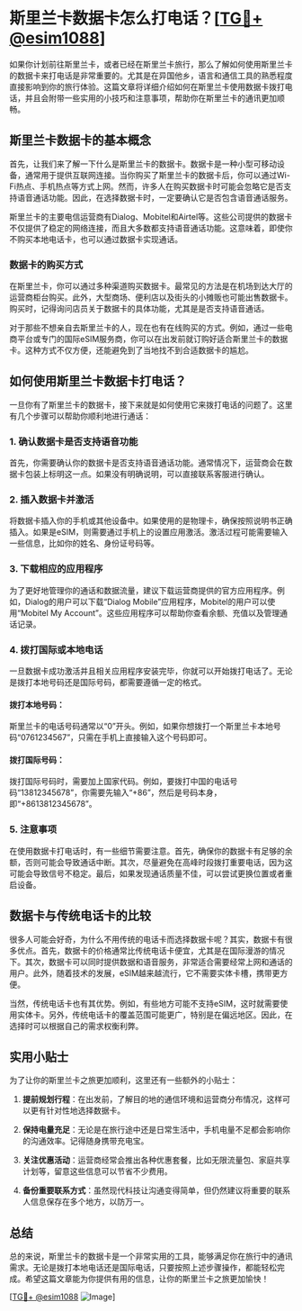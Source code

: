 # 斯里兰卡数据卡怎么打电话？[[TG💪+ @esim1088](https://t.me/s/esim1088)]

如果你计划前往斯里兰卡，或者已经在斯里兰卡旅行，那么了解如何使用斯里兰卡的数据卡来打电话是非常重要的。尤其是在异国他乡，语言和通信工具的熟悉程度直接影响到你的旅行体验。这篇文章将详细介绍如何在斯里兰卡使用数据卡拨打电话，并且会附带一些实用的小技巧和注意事项，帮助你在斯里兰卡的通讯更加顺畅。

## 斯里兰卡数据卡的基本概念

首先，让我们来了解一下什么是斯里兰卡的数据卡。数据卡是一种小型可移动设备，通常用于提供互联网连接。当你购买了斯里兰卡的数据卡后，你可以通过Wi-Fi热点、手机热点等方式上网。然而，许多人在购买数据卡时可能会忽略它是否支持语音通话功能。因此，在选择数据卡时，一定要确认它是否包含语音通话服务。

斯里兰卡的主要电信运营商有Dialog、Mobitel和Airtel等。这些公司提供的数据卡不仅提供了稳定的网络连接，而且大多数都支持语音通话功能。这意味着，即使你不购买本地电话卡，也可以通过数据卡实现通话。

### 数据卡的购买方式

在斯里兰卡，你可以通过多种渠道购买数据卡。最常见的方法是在机场到达大厅的运营商柜台购买。此外，大型商场、便利店以及街头的小摊贩也可能出售数据卡。购买时，记得询问店员关于数据卡的具体功能，尤其是是否支持语音通话。

对于那些不想亲自去斯里兰卡的人，现在也有在线购买的方式。例如，通过一些电商平台或专门的国际eSIM服务商，你可以在出发前就订购好适合斯里兰卡的数据卡。这种方式不仅方便，还能避免到了当地找不到合适数据卡的尴尬。

## 如何使用斯里兰卡数据卡打电话？

一旦你有了斯里兰卡的数据卡，接下来就是如何使用它来拨打电话的问题了。这里有几个步骤可以帮助你顺利地进行通话：

### 1. 确认数据卡是否支持语音功能

首先，你需要确认你的数据卡是否支持语音通话功能。通常情况下，运营商会在数据卡包装上标明这一点。如果没有明确说明，可以直接联系客服进行确认。

### 2. 插入数据卡并激活

将数据卡插入你的手机或其他设备中。如果使用的是物理卡，确保按照说明书正确插入。如果是eSIM，则需要通过手机上的设置应用激活。激活过程可能需要输入一些信息，比如你的姓名、身份证号码等。

### 3. 下载相应的应用程序

为了更好地管理你的通话和数据流量，建议下载运营商提供的官方应用程序。例如，Dialog的用户可以下载“Dialog Mobile”应用程序，Mobitel的用户可以使用“Mobitel My Account”。这些应用程序可以帮助你查看余额、充值以及管理通话记录。

### 4. 拨打国际或本地电话

一旦数据卡成功激活并且相关应用程序安装完毕，你就可以开始拨打电话了。无论是拨打本地号码还是国际号码，都需要遵循一定的格式。

#### 拨打本地号码：
斯里兰卡的电话号码通常以“0”开头。例如，如果你想拨打一个斯里兰卡本地号码“0761234567”，只需在手机上直接输入这个号码即可。

#### 拨打国际号码：
拨打国际号码时，需要加上国家代码。例如，要拨打中国的电话号码“13812345678”，你需要先输入“+86”，然后是号码本身，即“+8613812345678”。

### 5. 注意事项

在使用数据卡打电话时，有一些细节需要注意。首先，确保你的数据卡有足够的余额，否则可能会导致通话中断。其次，尽量避免在高峰时段拨打重要电话，因为这可能会导致信号不稳定。最后，如果发现通话质量不佳，可以尝试更换位置或者重启设备。

## 数据卡与传统电话卡的比较

很多人可能会好奇，为什么不用传统的电话卡而选择数据卡呢？其实，数据卡有很多优点。首先，数据卡的价格通常比传统电话卡便宜，尤其是在国际漫游的情况下。其次，数据卡可以同时提供数据和语音服务，非常适合需要经常上网和通话的用户。此外，随着技术的发展，eSIM越来越流行，它不需要实体卡槽，携带更方便。

当然，传统电话卡也有其优势。例如，有些地方可能不支持eSIM，这时就需要使用实体卡。另外，传统电话卡的覆盖范围可能更广，特别是在偏远地区。因此，在选择时可以根据自己的需求权衡利弊。

## 实用小贴士

为了让你的斯里兰卡之旅更加顺利，这里还有一些额外的小贴士：

1. **提前规划行程**：在出发前，了解目的地的通信环境和运营商分布情况，这样可以更有针对性地选择数据卡。
   
2. **保持电量充足**：无论是在旅行途中还是日常生活中，手机电量不足都会影响你的沟通效率。记得随身携带充电宝。

3. **关注优惠活动**：运营商经常会推出各种优惠套餐，比如无限流量包、家庭共享计划等，留意这些信息可以节省不少费用。

4. **备份重要联系方式**：虽然现代科技让沟通变得简单，但仍然建议将重要的联系人信息保存在多个地方，以防万一。

## 总结

总的来说，斯里兰卡的数据卡是一个非常实用的工具，能够满足你在旅行中的通讯需求。无论是拨打本地电话还是国际电话，只要按照上述步骤操作，都能轻松完成。希望这篇文章能为你提供有用的信息，让你的斯里兰卡之旅更加愉快！

[[TG💪+ @esim1088](https://t.me/s/esim1088) ![Image](https://i.postimg.cc/4NQfJmqS/Snipaste-2025-05-13-00-14-12.png)]